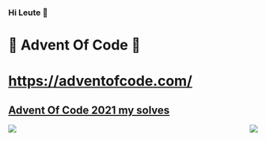 ### Hi Leute 👋

# 🎁 Advent Of Code 🎄 
# https://adventofcode.com/
## <a href="https://github.com/HalloWelt42/snippets/tree/master/app/src/advent_of_code">Advent Of Code 2021 my solves</a>


<img align="left" src="https://github-readme-stats.vercel.app/api?username=hallowelt42&theme=dark">
<img align="right" src="https://github-readme-stats.vercel.app/api/top-langs/?username=hallowelt42&theme=dark">



